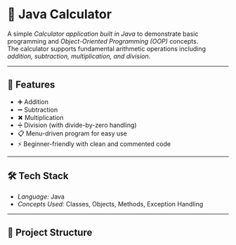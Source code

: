 # 🧮 Java Calculator

A simple *Calculator application built in Java* to demonstrate basic programming and *Object-Oriented Programming (OOP)* concepts.  
The calculator supports fundamental arithmetic operations including *addition, subtraction, multiplication, and division*.

---

## 🚀 Features
- ➕ Addition  
- ➖ Subtraction  
- ✖ Multiplication  
- ➗ Division (with divide-by-zero handling)  
- 📋 Menu-driven program for easy use  
- ⚡ Beginner-friendly with clean and commented code  

---

## 🛠 Tech Stack
- *Language:* Java  
- *Concepts Used:* Classes, Objects, Methods, Exception Handling  

---

## 📂 Project Structure
